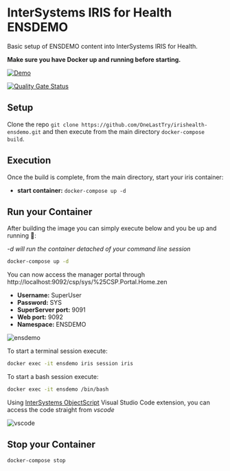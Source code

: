 # InterSystems IRIS for Health ENSDEMO

Basic setup of ENSDEMO content into InterSystems IRIS for Health.

**Make sure you have Docker up and running before starting.**

[![Demo](https://img.shields.io/badge/Demo%20on-Cloud%20Run%20Deploy-F4A460)](https://irishealth-ensdemo.demo.community.intersystems.com/csp/sys/%25CSP.Portal.Home.zen)

 [![Quality Gate Status](https://community.objectscriptquality.com/api/project_badges/measure?project=intersystems_iris_community%2Firishealth-ensdemo&metric=alert_status)](https://community.objectscriptquality.com/dashboard?id=intersystems_iris_community%2Firishealth-ensdemo)


## Setup

Clone the repo `git clone https://github.com/OneLastTry/irishealth-ensdemo.git` and then execute from the main directory `docker-compose build`.

## Execution

Once the build is complete, from the main directory, start your iris container:

- **start container:** `docker-compose up -d`

## Run your Container

After building the image you can simply execute below and you be up and running 🚀:

*-d will run the container detached of your command line session*

```bash
docker-compose up -d
```

You can now access the manager portal through http://localhost:9092/csp/sys/%25CSP.Portal.Home.zen

- **Username:** SuperUser
- **Password:** SYS
- **SuperServer port:** 9091
- **Web port:** 9092
- **Namespace:** ENSDEMO

![ensdemo](https://openexchange.intersystems.com/mp/img/packages/468/screenshots/zhnwycjrflt4q7gttwsidcntxk.png)

To start a terminal session execute:

```bash
docker exec -it ensdemo iris session iris
```

To start a bash session execute:

```bash
docker exec -it ensdemo /bin/bash
```

Using [InterSystems ObjectScript](https://marketplace.visualstudio.com/items?itemName=daimor.vscode-objectscript) Visual Studio Code extension, you can access the code straight from _vscode_

![vscode](https://openexchange.intersystems.com/mp/img/packages/468/screenshots/bgirfnblz2zym4zi2q92lnxkmji.png)

## Stop your Container

```bash
docker-compose stop
```
